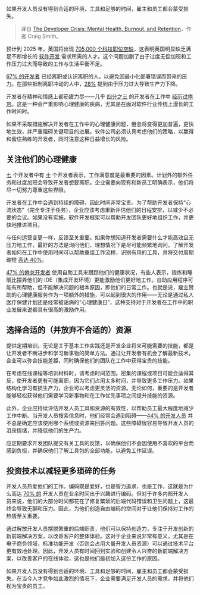 
<!--
title: 开发者危机：心理健康、倦怠和留存
cover: https://cdn.thenewstack.io/media/2022/08/7f410c3a-working-man-and-woman-in-office-with-a-laptop-1280x720-1-e1661881301725.jpg
-->

如果开发人员没有得到合适的环境、工具和足够的时间，雇主和员工都会蒙受损失。

> 译自 [The Developer Crisis: Mental Health, Burnout, and Retention](https://thenewstack.io/the-developer-crisis-mental-health-burnout-and-retention/)，作者 Craig Smith。

预计到 2025 年，英国将出现 [705,000 个科技职位空缺](https://techeducators.co.uk/blog/uk-software-industry-grows-london-elite-city)，这表明英国明显缺乏满足不断增长的 [软件开发](https://thenewstack.io/software-development/) 需求所需的人才。这个问题加剧了由于过度无偿加班和工作压力过大而导致的工作与生活平衡不足。

[67% 的开发者](https://www.worklife.news/talent/developers-are-burned-out-quitting-their-jobs-and-creating-a-crisis-for-recruiters/#:~:text=Software%20developers%20are%20burned%20out,or%20know%20someone%20who%20has.) 已经离职或认识离职的人，以避免因最小化部署错误而带来的压力。在那些抵制离职冲动的人中，[28%](https://standout-cv.com/work-life-balance-statistics-uk) 提到由于压力过大导致生产力下降。

开发者在精神和情感上都筋疲力尽——几乎 [四分之三](https://www.jetbrains.com/lp/devecosystem-2023/) 的开发者在工作中 [经历过倦怠](https://thenewstack.io/beat-developer-burnout-how-the-right-platform-makes-a-difference/)。这是一种会严重影响心理健康的疾病，尤其是在面对软件行业传统上漫长的工作时间时。

如果不采取措施解决开发者在工作中的心理健康问题，倦怠将变得更加普遍，更快地生效，并严重阻碍关键项目的进展。软件公司必须认真考虑他们的策略，以赢得和留住熟练的开发者，同时注意这种日益增长的风险。

## 关注他们的心理健康

[七](https://www.jetbrains.com/lp/devecosystem-2023/) 个开发者中有 [十](https://www.jetbrains.com/lp/devecosystem-2023/) 个开发者表示，工作满意度是最重要的因素。计划外的额外任务和过度加班会导致开发者想要离职。企业需要向现有和新员工明确表示，他们将尽一切努力尊重这些界限。

开发者在工作中会遇到持续的障碍，因此时间非常宝贵。为了帮助开发者保持“心流状态”（完全专注于任务），企业应该考虑重新评估他们的日程安排，以减少不必要的会议。如果没有实施，软件开发框架可以帮助开发团队更好地组织工作，并更快地推进项目。

与任何运营变更一样，反馈至关重要。如果你想知道开发者需要什么才能高效且无压力地工作，最好的方法是询问他们，理想情况下是尽可能频繁地询问。了解开发者如何在工作中使用时间可以帮助重组工作流程，识别有用的工具，并将交付周期缩短 [高达 40%](https://www.mckinsey.com/~/media/mckinsey/email/rethink/2024/05/2024-05-01d.html)。

[47% 的倦怠开发者](https://www.itpro.com/software/development/burnout-is-now-rife-across-the-software-community-with-almost-half-of-developers-turning-to-self-help-apps#:~:text=Nearly%20three%2Dquarters%20(73%25),suffered%20from%20work%2Drelated%20burnout) 使用自助工具来跟踪他们的健康状况，有些人表示，锻炼和睡眠比摆弄他们的 IDE（集成开发环境）更能激励他们更好地工作。自助应用程序可能有所帮助，但不能解决问题的根本原因，即他们的日常工作。也就是说，雇主赞助的心理健康服务作为一项额外的措施，可以起到很大的作用——无论是通过私人医疗保健计划还是经常被诟病的“心理健康日”，这种支持对于开发者在工作中的职业发展来说都具有很高的激励作用。

## 选择合适的（并放弃不合适的）资源

提供定期培训，无论是关于基本工作实践还是开发企业将来可能需要的技能，都是让开发者不断进步和学习新事物的简单方法。通过让开发者有机会了解最新技术，企业可以弥合技能差距，同时确保他们的团队在工作中获得宝贵的技能。

在考虑在线课程等培训材料时，请考虑时间范围。密集的课程或项目可能会适得其反，使开发者更有可能离职，因为它们占用太多时间，并导致更多工作压力。如果结构化学习有损生产力，企业可以考虑更灵活的资源。无论如何，重要的是开发者能够轻松获得他们需要学习新事物和在工作优先事项之间提升技能的资源。

此外，企业应持续评估开发人员工具和资源的有效性，以帮助员工最大程度地减少工作中断。当开发人员搜索信息时，他们经常会遇到阻碍——[44% 的开发人员](https://survey.stackoverflow.co/2023/) 并不总是确定应该使用哪个系统或资源来回答问题。这些障碍很容易导致开发人员的沮丧情绪，并降低他们的生产力。

应定期要求开发团队提交有关工具的反馈，以确保他们不会因使用不喜欢的平台而感到负担，并确保他们了解工具包的全部功能，以避免工作延误。

## 投资技术以减轻更多琐碎的任务

开发人员热爱他们的工作。编码既是爱好，也是智力追求，也是工作，这就是为什么高达 [70% 的](https://www.jetbrains.com/lp/devecosystem-2023/) 开发人员在业余时间出于兴趣进行编码。但对于许多内部开发人员来说，他们的大部分时间都花在了修复繁琐的后端代码错误和卫生问题上，这最终会导致无聊和压力。因此，为他们创造自由编码的空间对于让他们保持对工作的热情至关重要。

通过解放开发人员摆脱繁重的后端职责，他们可以保持创造力，专注于开发创新的新前端解决方案，以改善客户的整体体验。这对于企业来说非常有意义，尤其是在电子商务领域，标准功能开发（否则会占用大量开发人员资源）可以通过技术平台更有效地处理。因此，开发人员有时间回到实验和创建令人兴奋的新前端解决方案，以改善客户的在线体验，这也是他们最初加入这份工作的原因。

如果开发人员没有得到合适的环境、工具和足够的时间，雇主和员工都会蒙受损失。在当今人才竞争如此激烈的情况下，企业需要满足开发人员的需求，并将他们视为宝贵的员工。
